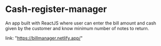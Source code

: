# Cash-register-manager

An app built with ReactJS where user can enter the bill amount and cash given by the customer and know minimum number of notes to return.

link: "https://billmanager.netlify.app/"
